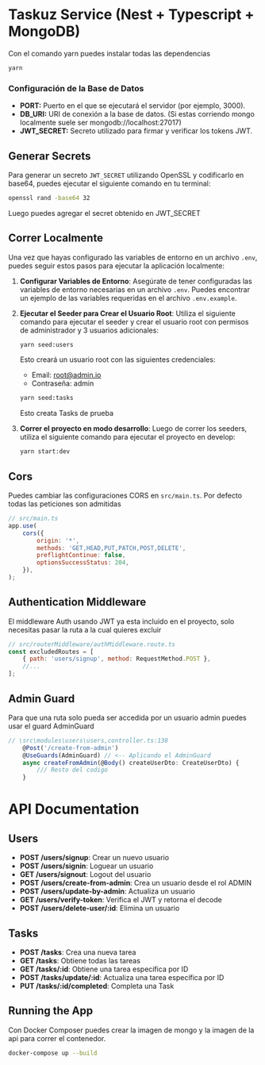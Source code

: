 # Taskuz Service (Nest + Typescript + MongoDB)

Con el comando yarn puedes instalar todas las dependencias

```bash
yarn
```

### Configuración de la Base de Datos

-   **PORT:** Puerto en el que se ejecutará el servidor (por ejemplo, 3000).
-   **DB_URI:** URI de conexión a la base de datos. (Si estas corriendo mongo localmente suele ser mongodb://localhost:27017)
-   **JWT_SECRET:** Secreto utilizado para firmar y verificar los tokens JWT.

## Generar Secrets

Para generar un secreto `JWT_SECRET` utilizando OpenSSL y codificarlo en base64, puedes ejecutar el siguiente comando en tu terminal:

```bash
openssl rand -base64 32
```

Luego puedes agregar el secret obtenido en JWT_SECRET

## Correr Localmente

Una vez que hayas configurado las variables de entorno en un archivo `.env`, puedes seguir estos pasos para ejecutar la aplicación localmente:

1. **Configurar Variables de Entorno**: Asegúrate de tener configuradas las variables de entorno necesarias en un archivo `.env`. Puedes encontrar un ejemplo de las variables requeridas en el archivo `.env.example`.

2. **Ejecutar el Seeder para Crear el Usuario Root**: Utiliza el siguiente comando para ejecutar el seeder y crear el usuario root con permisos de administrador y 3 usuarios adicionales:

    ```bash
    yarn seed:users
    ```

    Esto creará un usuario root con las siguientes credenciales:

    - Email: root@admin.io
    - Contraseña: admin

    ```bash
    yarn seed:tasks
    ```

    Esto creata Tasks de prueba

3. **Correr el proyecto en modo desarrollo**: Luego de correr los seeders, utiliza el siguiente comando para ejecutar el proyecto en develop:

    ```bash
    yarn start:dev
    ```

## Cors

Puedes cambiar las configuraciones CORS en `src/main.ts`. Por defecto todas las peticiones son admitidas

```js
// src/main.ts
app.use(
    cors({
        origin: '*',
        methods: 'GET,HEAD,PUT,PATCH,POST,DELETE',
        preflightContinue: false,
        optionsSuccessStatus: 204,
    }),
);
```

## Authentication Middleware

El middleware Auth usando JWT ya esta incluido en el proyecto, solo necesitas pasar la ruta a la cual quieres excluir

```js
// src/routerMiddleware/authMiddleware.route.ts
const excludedRoutes = [
    { path: 'users/signup', method: RequestMethod.POST },
    //...
];
```

## Admin Guard

Para que una ruta solo pueda ser accedida por un usuario admin puedes usar el guard AdminGuard

```js
// \src\modules\users\users,controller.ts:138
    @Post('/create-from-admin')
    @UseGuards(AdminGuard) // <-- Aplicando el AdminGuard
    async createFromAdmin(@Body() createUserDto: CreateUserDto) {
        /// Resto del codigo
    }
```

# API Documentation

## Users

-   **POST /users/signup**: Crear un nuevo usuario
-   **POST /users/signin**: Loguear un usuario
-   **GET /users/signout**: Logout del usuario
-   **POST /users/create-from-admin**: Crea un usuario desde el rol ADMIN
-   **POST /users/update-by-admin**: Actualiza un usuario
-   **GET /users/verify-token**: Verifica el JWT y retorna el decode
-   **POST /users/delete-user/:id**: Elimina un usuario

## Tasks

-   **POST /tasks**: Crea una nueva tarea
-   **GET /tasks**: Obtiene todas las tareas
-   **GET /tasks/:id**: Obtiene una tarea específica por ID
-   **POST /tasks/update/:id**: Actualiza una tarea específica por ID
-   **PUT /tasks/:id/completed**: Completa una Task

## Running the App

Con Docker Composer puedes crear la imagen de mongo y la imagen de la api para correr el contenedor.

```bash
docker-compose up --build
```
